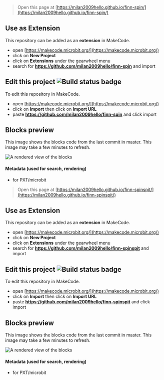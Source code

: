 
> Open this page at [https://milan2009hello.github.io/finn-spin/](https://milan2009hello.github.io/finn-spin/)

## Use as Extension

This repository can be added as an **extension** in MakeCode.

* open [https://makecode.microbit.org/](https://makecode.microbit.org/)
* click on **New Project**
* click on **Extensions** under the gearwheel menu
* search for **https://github.com/milan2009hello/finn-spin** and import

## Edit this project ![Build status badge](https://github.com/milan2009hello/finn-spin/workflows/MakeCode/badge.svg)

To edit this repository in MakeCode.

* open [https://makecode.microbit.org/](https://makecode.microbit.org/)
* click on **Import** then click on **Import URL**
* paste **https://github.com/milan2009hello/finn-spin** and click import

## Blocks preview

This image shows the blocks code from the last commit in master.
This image may take a few minutes to refresh.

![A rendered view of the blocks](https://github.com/milan2009hello/finn-spin/raw/master/.github/makecode/blocks.png)

#### Metadata (used for search, rendering)

* for PXT/microbit
<script src="https://makecode.com/gh-pages-embed.js"></script><script>makeCodeRender("{{ site.makecode.home_url }}", "{{ site.github.owner_name }}/{{ site.github.repository_name }}");</script>



> Open this page at [https://milan2009hello.github.io/finn-spinspit/](https://milan2009hello.github.io/finn-spinspit/)

## Use as Extension

This repository can be added as an **extension** in MakeCode.

* open [https://makecode.microbit.org/](https://makecode.microbit.org/)
* click on **New Project**
* click on **Extensions** under the gearwheel menu
* search for **https://github.com/milan2009hello/finn-spinspit** and import

## Edit this project ![Build status badge](https://github.com/milan2009hello/finn-spinspit/workflows/MakeCode/badge.svg)

To edit this repository in MakeCode.

* open [https://makecode.microbit.org/](https://makecode.microbit.org/)
* click on **Import** then click on **Import URL**
* paste **https://github.com/milan2009hello/finn-spinspit** and click import

## Blocks preview

This image shows the blocks code from the last commit in master.
This image may take a few minutes to refresh.

![A rendered view of the blocks](https://github.com/milan2009hello/finn-spinspit/raw/master/.github/makecode/blocks.png)

#### Metadata (used for search, rendering)

* for PXT/microbit
<script src="https://makecode.com/gh-pages-embed.js"></script><script>makeCodeRender("{{ site.makecode.home_url }}", "{{ site.github.owner_name }}/{{ site.github.repository_name }}");</script>
